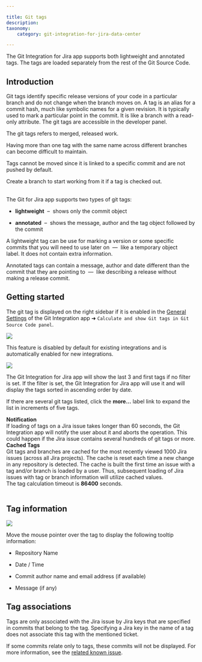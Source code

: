 ```yaml
---

title: Git tags
description:
taxonomy:
    category: git-integration-for-jira-data-center

---
```

The Git Integration for Jira app supports both lightweight and annotated tags. The tags are loaded separately from the rest of the Git Source Code.

## Introduction

Git tags identify specific release versions of your code in a particular branch and do not change when the branch moves on. A tag is an alias for a commit hash, much like symbolic names for a given revision. It is typically used to mark a particular point in the commit. It is like a branch with a read-only attribute. The git tags are accessible in the developer panel.

The git tags refers to merged, released work.

<div class="bbb-callout bbb--note">
    <div class="irow">
    <div class="ilogobox">
        <span class="logoimg"></span>
    </div>
    <div class="imsgbox">
        Having more than one tag with the same name across different branches can become difficult to maintain.
    </div>
    </div>
</div>

Tags cannot be moved since it is linked to a specific commit and are not pushed by default. 

<div class="bbb-callout bbb--info">
    <div class="irow">
    <div class="ilogobox">
        <span class="logoimg"></span>
    </div>
    <div class="imsgbox">
        Create a branch to start working from it if a tag is checked out.
    </div>
    </div>
</div>
<br>

The Git for Jira app supports two types of git tags:

*   **lightweight**  –  shows only the commit object

*   **annotated**  –  shows the message, author and the tag object followed by the commit


A lightweight tag can be use for marking a version or some specific commits that you will need to use later on  —  like a temporary object label. It does not contain extra information.

Annotated tags can contain a message, author and date different than the commit that they are pointing to  —  like describing a release without making a release commit.

## Getting started

The git tag is displayed on the right sidebar if it is enabled in the [General Settings](/git-integration-for-jira-self-managed/general-settings/) of the Git Integration app ➜ `Calculate and show Git tags in Git Source Code panel`.

![](https://bigbrassband.atlassian.net/wiki/download/thumbnails/1930399204/dev-panel-git-tags-gen-cfg-setting.png?version=1&modificationDate=1630642925378&cacheVersion=1&api=v2&width=550&height=68)

This feature is disabled by default for existing integrations and is automatically enabled for new integrations.

<img src='https://bigbrassband.atlassian.net/wiki/download/attachments/1930399204/git-tags-example.png?version=1&modificationDate=1630642926089&cacheVersion=1&api=v2' class='center img-responsive img-bordered' />

The Git Integration for Jira app will show the last 3 and first tags if no filter is set. If the filter is set, the Git Integration for Jira app will use it and will display the tags sorted in ascending order by date.

If there are several git tags listed, click the **more...** label link to expand the list in increments of five tags.

<div class="bbb-callout bbb--alert">
    <div class="irow">
    <div class="ilogobox">
        <span class="logoimg"></span>
    </div>
    <div class="imsgbox">
        <b>Notification</b><br>
        If loading of tags on a Jira issue takes longer than 60 seconds, the Git Integration app will notify the user about it and aborts the operation. This could happen if the Jira issue contains several hundreds of git tags or more.
    </div>
    </div>
</div>

<div class="bbb-callout bbb--note">
    <div class="irow">
    <div class="ilogobox">
        <span class="logoimg"></span>
    </div>
    <div class="imsgbox">
        <b>Cached Tags</b><br>
        Git tags and branches are cached for the most recently viewed 1000 Jira issues (across all Jira projects). The cache is reset each time a new change in any repository is detected. The cache is built the first time an issue with a tag and/or branch is loaded by a user. Thus, subsequent loading of Jira issues with tag or branch information will utilize cached values.
    </div>
    </div>
</div>

<div class="bbb-callout bbb--info">
    <div class="irow">
    <div class="ilogobox">
        <span class="logoimg"></span>
    </div>
    <div class="imsgbox">
        The tag calculation timeout is <b>86400</b> seconds.
    </div>
    </div>
</div>
<br>

## Tag information

<img src='https://bigbrassband.atlassian.net/wiki/download/attachments/1930399204/gitserver-git-tags-hover.png?version=1&modificationDate=1630642926320&cacheVersion=1&api=v2' class='center img-responsive img-bordered' />

Move the mouse pointer over the tag to display the following tooltip information:

*   Repository Name

*   Date / Time

*   Commit author name and email address (if available)

*   Message (if any)


## Tag associations

Tags are only associated with the Jira issue by Jira keys that are specified in commits that belong to the tag. Specifying a Jira key in the name of a tag does not associate this tag with the mentioned ticket.

<div class="bbb-callout bbb--info">
    <div class="irow">
    <div class="ilogobox">
        <span class="logoimg"></span>
    </div>
    <div class="imsgbox">
        If some commits relate only to tags, these commits will not be displayed. For more information, see the <a href='/git-integration-for-jira-self-managed/Known-issues#commits-relating-only-to-tags-are-not-displayed'>related known issue</a>.
    </div>
    </div>
</div>

